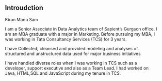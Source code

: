 ## Introudction

Kiran Manu Sam

I am a Senior Associate in Data Analytics team of Sapient’s Gurgaon office. I am an MBA graduate with a major in Marketing. Before pursuing my MBA, I was working in Tata Consultancy Services (TCS) for 3 years.

I have Collected, cleansed and provided modeling and analyses of structured and unstructured data used for major business initiatives

I have handled diverse roles when I was working in TCS such as a developer, support executive and also as a Team Lead. I had worked on Java, HTML,SQL and JavaScript during my tenure in TCS.
